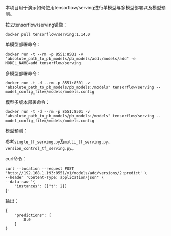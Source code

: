 本项目用于演示如何使用tensorflow/serving进行单模型与多模型部署以及模型预测。

拉去tensorflow/serving镜像：

```
docker pull tensorflow/serving:1.14.0
```

单模型部署命令：

```
docker run -t --rm -p 8551:8501 -v "absolute_path_to_pb_models/pb_models/add:/models/add" -e MODEL_NAME=add tensorflow/serving
```

多模型部署命令：

```
docker run -t -d --rm -p 8551:8501 -v "absolute_path_to_pb_models/pb_models:/models" tensorflow/serving --model_config_file=/models/models.config
```

模型多版本部署命令：

```
docker run -t -d --rm -p 8551:8501 -v "absolute_path_to_pb_models/pb_models:/models" tensorflow/serving --model_config_file=/models/models.config
```

模型预测：

参考`single_tf_serving.py`及`multi_tf_serving.py`、`version_control_tf_serving.py`。

curl命令：

```
curl --location --request POST 'http://192.168.1.193:8551/v1/models/add/versions/2:predict' \
--header 'Content-Type: application/json' \
--data-raw '{
    "instances": [{"t": 2}]
}'
```

输出：

```
{
    "predictions": [
        8.0
    ]
}
```